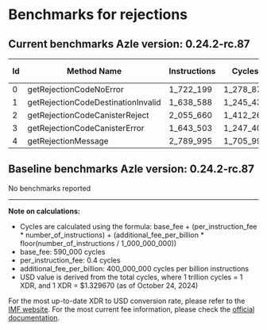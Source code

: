 # Benchmarks for rejections

## Current benchmarks Azle version: 0.24.2-rc.87

| Id  | Method Name                        | Instructions | Cycles    | USD           | USD/Million Calls |
| --- | ---------------------------------- | ------------ | --------- | ------------- | ----------------- |
| 0   | getRejectionCodeNoError            | 1_722_199    | 1_278_879 | $0.0000017005 | $1.70             |
| 1   | getRejectionCodeDestinationInvalid | 1_638_588    | 1_245_435 | $0.0000016560 | $1.65             |
| 2   | getRejectionCodeCanisterReject     | 2_055_660    | 1_412_264 | $0.0000018778 | $1.87             |
| 3   | getRejectionCodeCanisterError      | 1_643_503    | 1_247_401 | $0.0000016586 | $1.65             |
| 4   | getRejectionMessage                | 2_789_995    | 1_705_998 | $0.0000022684 | $2.26             |

## Baseline benchmarks Azle version: 0.24.2-rc.87

No benchmarks reported

---

**Note on calculations:**

-   Cycles are calculated using the formula: base_fee + (per_instruction_fee \* number_of_instructions) + (additional_fee_per_billion \* floor(number_of_instructions / 1_000_000_000))
-   base_fee: 590_000 cycles
-   per_instruction_fee: 0.4 cycles
-   additional_fee_per_billion: 400_000_000 cycles per billion instructions
-   USD value is derived from the total cycles, where 1 trillion cycles = 1 XDR, and 1 XDR = $1.329670 (as of October 24, 2024)

For the most up-to-date XDR to USD conversion rate, please refer to the [IMF website](https://www.imf.org/external/np/fin/data/rms_sdrv.aspx).
For the most current fee information, please check the [official documentation](https://internetcomputer.org/docs/current/developer-docs/gas-cost#execution).
